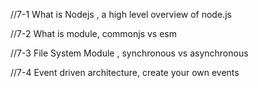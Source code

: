 //7-1 What is Nodejs , a high level overview of node.js


//7-2 What is module, commonjs vs esm


//7-3 File System Module , synchronous vs asynchronous


//7-4 Event driven architecture, create your own events